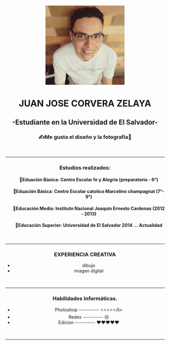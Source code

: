 <!doctype html>

<html lang="es">
<head>
    <meta charset="UTF-8">
    <title>CV-CZ14006</title>
</head>
<body>
    <div>
        <CENTER>
        <p><img src="juan.jpg" alt="mMi imagen" width="250" >
            <h1>JUAN JOSE CORVERA ZELAYA</h1>
            <h2>-Estudiante en la Universidad de El Salvador-</h2>
            <h3>✍Me gusta el diseño y la fotografia🤳</h3>
        </p> <br>
        <hr> 
        <h3>Estudios realizados:</h3>
        <ul>
            <h4>🔷Eduación Básica: Centro Escolar fe y Alegria (preparatoria - 6°)</h4>
            <h4>🔷Eduación Básica: Centro Escolar catolico Marcelino champagnat (7°- 9°)</h4>
            <h4>🔷Educación Media: Instituto Nacional Joaquin Ernesto Cardenas (2012 - 2013)</h4>
            <h4>🔷Educación Superior: Universidad de El Salvador 2014 ... Actualidad</h4>
        </ul>
        <br>
        <hr>
        <h3>EXPERIENCIA CREATIVA</h3>
        <ul>
            <li>dibujo</li>
            <li>imagen digital</li>
        </ul>
        <br>
        <hr>
        <h3>Habilidades Informáticas.</h3>
        <ul>
            <li>Photoshop ---------- ⭐⭐⭐⭐⭐/li>
            <li>Redes ----------  😢</li>
            <li>Edicion ---------- ❤❤❤❤❤</li>
        </ul>
        <br>
        <hr>
    </div>
</CENTER>
</body>
</html>
